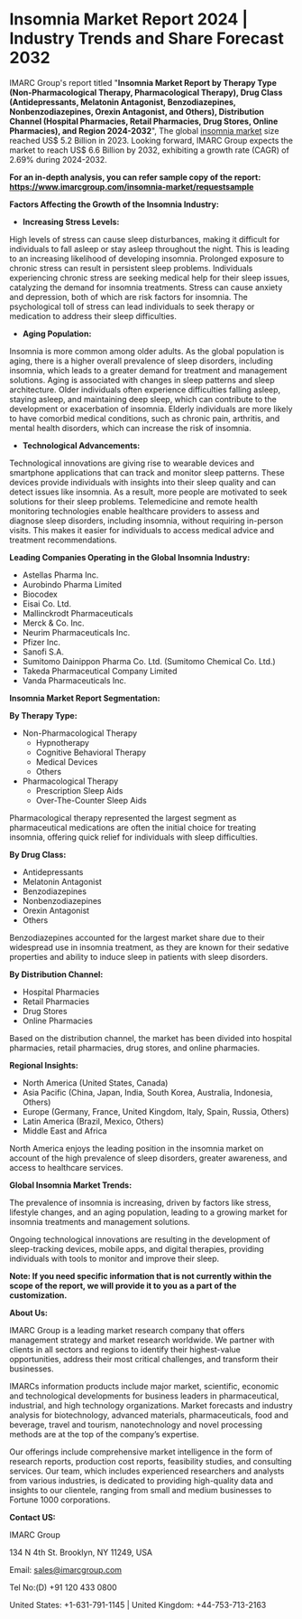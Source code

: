 ﻿# **Insomnia Market Report 2024 | Industry Trends and Share Forecast 2032**
IMARC Group's report titled "**Insomnia Market Report by Therapy Type (Non-Pharmacological Therapy, Pharmacological Therapy), Drug Class (Antidepressants, Melatonin Antagonist, Benzodiazepines, Nonbenzodiazepines, Orexin Antagonist, and Others), Distribution Channel (Hospital Pharmacies, Retail Pharmacies, Drug Stores, Online Pharmacies), and Region 2024-2032**", The global [insomnia market](https://www.imarcgroup.com/insomnia-market) size reached US$ 5.2 Billion in 2023. Looking forward, IMARC Group expects the market to reach US$ 6.6 Billion by 2032, exhibiting a growth rate (CAGR) of 2.69% during 2024-2032.

**For an in-depth analysis, you can refer sample copy of the report: <https://www.imarcgroup.com/insomnia-market/requestsample>**

**Factors Affecting the Growth of the Insomnia Industry:**

- **Increasing Stress Levels:**

High levels of stress can cause sleep disturbances, making it difficult for individuals to fall asleep or stay asleep throughout the night. This is leading to an increasing likelihood of developing insomnia. Prolonged exposure to chronic stress can result in persistent sleep problems. Individuals experiencing chronic stress are seeking medical help for their sleep issues, catalyzing the demand for insomnia treatments. Stress can cause anxiety and depression, both of which are risk factors for insomnia. The psychological toll of stress can lead individuals to seek therapy or medication to address their sleep difficulties.

- **Aging Population:**

Insomnia is more common among older adults. As the global population is aging, there is a higher overall prevalence of sleep disorders, including insomnia, which leads to a greater demand for treatment and management solutions. Aging is associated with changes in sleep patterns and sleep architecture. Older individuals often experience difficulties falling asleep, staying asleep, and maintaining deep sleep, which can contribute to the development or exacerbation of insomnia. Elderly individuals are more likely to have comorbid medical conditions, such as chronic pain, arthritis, and mental health disorders, which can increase the risk of insomnia.

- **Technological Advancements:**

Technological innovations are giving rise to wearable devices and smartphone applications that can track and monitor sleep patterns. These devices provide individuals with insights into their sleep quality and can detect issues like insomnia. As a result, more people are motivated to seek solutions for their sleep problems. Telemedicine and remote health monitoring technologies enable healthcare providers to assess and diagnose sleep disorders, including insomnia, without requiring in-person visits. This makes it easier for individuals to access medical advice and treatment recommendations.

**Leading Companies Operating in the Global Insomnia Industry:**

- Astellas Pharma Inc.
- Aurobindo Pharma Limited
- Biocodex
- Eisai Co. Ltd.
- Mallinckrodt Pharmaceuticals
- Merck & Co. Inc.
- Neurim Pharmaceuticals Inc.
- Pfizer Inc.
- Sanofi S.A.
- Sumitomo Dainippon Pharma Co. Ltd. (Sumitomo Chemical Co. Ltd.)
- Takeda Pharmaceutical Company Limited
- Vanda Pharmaceuticals Inc.

**Insomnia Market Report Segmentation:**

**By Therapy Type:**

- Non-Pharmacological Therapy
  - Hypnotherapy
  - Cognitive Behavioral Therapy
  - Medical Devices
  - Others
- Pharmacological Therapy
  - Prescription Sleep Aids
  - Over-The-Counter Sleep Aids

Pharmacological therapy represented the largest segment as pharmaceutical medications are often the initial choice for treating insomnia, offering quick relief for individuals with sleep difficulties.

**By Drug Class:**

- Antidepressants
- Melatonin Antagonist
- Benzodiazepines
- Nonbenzodiazepines
- Orexin Antagonist
- Others

Benzodiazepines accounted for the largest market share due to their widespread use in insomnia treatment, as they are known for their sedative properties and ability to induce sleep in patients with sleep disorders.

**By Distribution Channel:**

- Hospital Pharmacies
- Retail Pharmacies
- Drug Stores
- Online Pharmacies

Based on the distribution channel, the market has been divided into hospital pharmacies, retail pharmacies, drug stores, and online pharmacies.

**Regional Insights:**

- North America (United States, Canada)
- Asia Pacific (China, Japan, India, South Korea, Australia, Indonesia, Others)
- Europe (Germany, France, United Kingdom, Italy, Spain, Russia, Others)
- Latin America (Brazil, Mexico, Others)
- Middle East and Africa

North America enjoys the leading position in the insomnia market on account of the high prevalence of sleep disorders, greater awareness, and access to healthcare services.

**Global Insomnia Market Trends:**

The prevalence of insomnia is increasing, driven by factors like stress, lifestyle changes, and an aging population, leading to a growing market for insomnia treatments and management solutions.

Ongoing technological innovations are resulting in the development of sleep-tracking devices, mobile apps, and digital therapies, providing individuals with tools to monitor and improve their sleep.

**Note: If you need specific information that is not currently within the scope of the report, we will provide it to you as a part of the customization.**

**About Us:**

IMARC Group is a leading market research company that offers management strategy and market research worldwide. We partner with clients in all sectors and regions to identify their highest-value opportunities, address their most critical challenges, and transform their businesses.

IMARCs information products include major market, scientific, economic and technological developments for business leaders in pharmaceutical, industrial, and high technology organizations. Market forecasts and industry analysis for biotechnology, advanced materials, pharmaceuticals, food and beverage, travel and tourism, nanotechnology and novel processing methods are at the top of the company’s expertise.

Our offerings include comprehensive market intelligence in the form of research reports, production cost reports, feasibility studies, and consulting services. Our team, which includes experienced researchers and analysts from various industries, is dedicated to providing high-quality data and insights to our clientele, ranging from small and medium businesses to Fortune 1000 corporations.

**Contact US:**

IMARC Group

134 N 4th St. Brooklyn, NY 11249, USA

Email: sales@imarcgroup.com

Tel No:(D) +91 120 433 0800

United States: +1-631-791-1145 | United Kingdom: +44-753-713-2163
